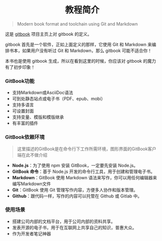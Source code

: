 <h1 style='text-align:center;'>教程简介</h1>

> Modern book format and toolchain using Git and Markdown

这是 [gitbook](https://github.com/GitbookIO/gitbook) 项目主页上对 gitbook 的定义。

gitbook 首先是一个软件，正如上面定义的那样，它使用 Git 和 Markdown 来编排书本，如果用户没有听过 Git 和 Markdown，那么 gitbook 可能不适合你！

本书也是使用 gitbook 生成，所以在看到这里的时候，你应该对 gitbook 的魔力有了初步印象！

### GitBook功能

* 支持Markdown或AsciiDoc语法
* 可到处静态站点或电子书（PDF、epub、mobi）
* 支持多语言
* 可设置封面
* 支持变量、模版和模版继承
* 有丰富的插件

### GitBook依赖环境

>这里描述的GitBook是在命令行下工作所需环境，图形界面的GitBook客户端在此不做介绍

* 	**Node.js**：为了使用 npm 安装 GitBook，一定要先安装 Node.js。
* 	**GitBook 命令**：基于 Node.js 开发的命令行工具，用于创建和管理电子书。
* 	**Markdown**：GitBook 使用 Markdown 语法来写作，你可以用任何编辑器来编写Markdown文件
* 	**Git**：GitBook 使用 Git 管理写作内容，方便多人协作和版本管理。
* 	**Github**：跟代码一样，写作的内容可以托管在 Github 或 Gitlab 中。


### 使用场景

*    搭建公司内部的文档平台，用于公司内部的资料共享。
*    发表开源的电子书，用于在互联网上共享自己的知识，普惠大众。
*    作为开发者笔记神器


